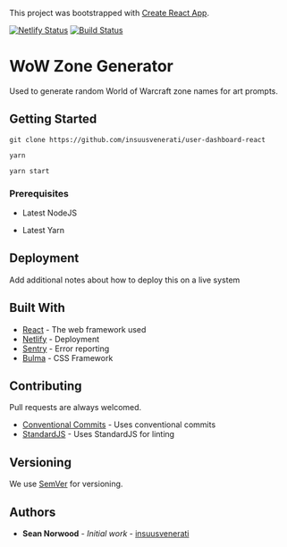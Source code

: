This project was bootstrapped with [Create React App](https://github.com/facebook/create-react-app).

[![Netlify Status](https://api.netlify.com/api/v1/badges/206fd78a-9cd4-4755-8ba9-617c439cca46/deploy-status)](https://app.netlify.com/sites/practical-snyder-3e7c3b/deploys) [![Build Status](https://travis-ci.org/insuusvenerati/user-dashboard-react.svg?branch=master)](https://travis-ci.org/insuusvenerati/user-dashboard-react)

# WoW Zone Generator

Used to generate random World of Warcraft zone names for art prompts.

## Getting Started

```
git clone https://github.com/insuusvenerati/user-dashboard-react

yarn

yarn start
```

### Prerequisites

- Latest NodeJS

- Latest Yarn

## Deployment

Add additional notes about how to deploy this on a live system

## Built With

- [React](https://reactjs.org/) - The web framework used
- [Netlify](https://www.netlify.com/) - Deployment
- [Sentry](https://sentry.io/) - Error reporting
- [Bulma](https://bulma.io) - CSS Framework

## Contributing

Pull requests are always welcomed.

- [Conventional Commits](https://www.conventionalcommits.org/en/v1.0.0/#specification) - Uses conventional commits
- [StandardJS](https://standardjs.com/) - Uses StandardJS for linting

## Versioning

We use [SemVer](http://semver.org/) for versioning.

## Authors

- **Sean Norwood** - _Initial work_ - [insuusvenerati](https://github.com/insuusvenerati)
